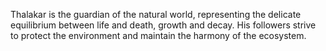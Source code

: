 
Thalakar is the guardian of the natural world, representing the delicate equilibrium between life and death, growth and decay. His followers strive to protect the environment and maintain the harmony of the ecosystem.